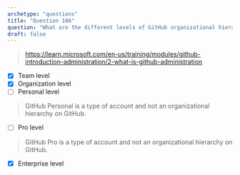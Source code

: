 ```yaml
---
archetype: "questions"
title: "Question 106"
question: "What are the different levels of GitHub organizational hierarchy?  (Choose three.)"
draft: false
---
```


> https://learn.microsoft.com/en-us/training/modules/github-introduction-administration/2-what-is-github-administration
- [x] Team level
- [x] Organization level
- [ ] Personal level
> GitHub Personal is a type of account and not an organizational hierarchy on GitHub.
- [ ] Pro level
> GitHub Pro is a type of account and not an organizational hierarchy on GitHub.
- [x] Enterprise level
